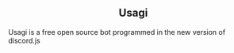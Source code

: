 <h2 align="center">Usagi</h2>

Usagi is a free open source bot programmed in the new version of discord.js
